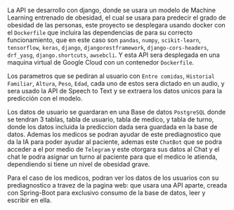 La API se desarrollo con django, donde se usara un modelo de Machine Learning entrenado de obesidad, el cual se usara para predecir el grado de obesidad de las personas, este proyecto se
desplegara usando docker con el `Dockerfile` que incluira las dependencias de para su correcto funcionamiento, que en este caso son `pandas`, `numpy`, `scikit-learn`, `tensorflow`, `keras`,
`django`, `djangorestframework`, `django-cors-headers`, `drf_yasg`, `django.shortcuts`, `awsebcli`.
Y esta API sera desplegada en una maquina virtual de Google Cloud con un contenedor `Dockerfile`.

Los parametros que se pediran al usuario con `Entre comidas`, `Historial Familiar`, `Altura`, `Peso`, `Edad`, cada uno de estos sera dictado en un audio, y sera usado la API de Speech to Text
y se extraera los datos unicos para la predicción con el modelo.

Los datos de usuario se guardaran en una Base de datos `PostgreSQL` donde se tendran 3 tablas, tabla de usuario, tabla de medico, y tabla de turno, donde los datos incluida la prediccion dada
sera guardada en la base de datos. Ademas los medicos se podran ayudar de este prediagnostico que da la IA para poder ayudar al paciente, ademas este `ChatBot` que se podra acceder a el
por medio de `Telegram` y este otorgara sus datos al Chat y el chat le podra asignar un turno al paciente para que el medico le atienda, dependiendo si tiene un nivel de obesidad grave.

Para el caso de los medicos, podran ver los datos de los usuarios con su prediagnostico a travez de la pagina web: 
que usara una API aparte, creada con Spring-Boot para exclusivo consumo de la base de datos, leer y escribir en ella.
